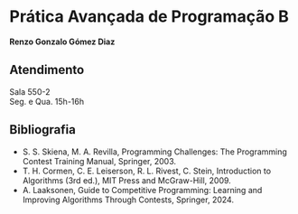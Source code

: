 # Prática Avançada de Programação B

**Renzo Gonzalo Gómez Diaz**

## Atendimento

Sala 550-2  
Seg. e Qua. 15h-16h

## Bibliografia

- S. S. Skiena, M. A. Revilla, Programming Challenges: The Programming Contest Training Manual, Springer, 2003.
- T. H. Cormen, C. E. Leiserson, R. L. Rivest, C. Stein, Introduction to Algorithms (3rd ed.), MIT Press and McGraw-Hill, 2009.
- A. Laaksonen, Guide to Competitive Programming: Learning and Improving Algorithms Through Contests, Springer, 2024.
